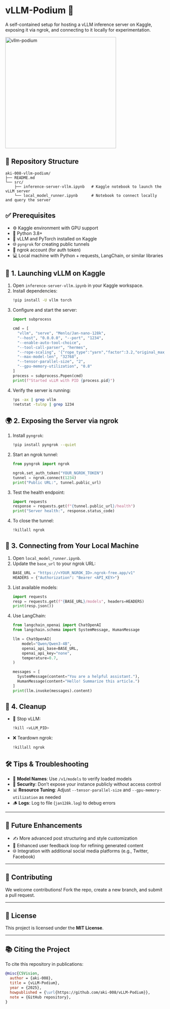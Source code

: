 
# vLLM-Podium 🚀

A self-contained setup for hosting a vLLM inference server on Kaggle, exposing it via ngrok, and connecting to it locally for experimentation.

<img src='https://github.com/aki-008/vLLM-Podium/blob/main/image/9d1c6b7c-eba8-43b4-8b39-d14af793cef9.jpeg' alt="vllm-podium" width="350">


## 📁 Repository Structure

```
aki-008-vllm-podium/
├── README.md    
└── src/
    ├── inference-server-vllm.ipynb   # Kaggle notebook to launch the vLLM server
    └── local_model_runner.ipynb      # Notebook to connect locally and query the server
```

## ✅ Prerequisites

- ⚙️ Kaggle environment with GPU support  
- 🐍 Python 3.8+  
- 🔧 vLLM and PyTorch installed on Kaggle  
- 🌐 `pyngrok` for creating public tunnels  
- 🔐 ngrok account (for auth token)  
- 💻 Local machine with Python + requests, LangChain, or similar libraries

## 🔧 1. Launching vLLM on Kaggle

1. Open `inference-server-vllm.ipynb` in your Kaggle workspace.  
2. Install dependencies:
   ```bash
   !pip install -U vllm torch
   ```
3. Configure and start the server:
   ```python
   import subprocess

   cmd = [
     "vllm", "serve", "Menlo/Jan-nano-128k",
     "--host", "0.0.0.0", "--port", "1234",
     "--enable-auto-tool-choice",
     "--tool-call-parser", "hermes",
     "--rope-scaling", '{"rope_type":"yarn","factor":3.2,"original_max_position_embeddings":40960}',
     "--max-model-len", "32768",
     "--tensor-parallel-size", "2",
     "--gpu-memory-utilization", "0.8"
   ]
   process = subprocess.Popen(cmd)
   print(f"Started vLLM with PID {process.pid}")
   ```
4. Verify the server is running:
   ```bash
   !ps -ax | grep vllm
   !netstat -tulnp | grep 1234
   ```

## 🌍 2. Exposing the Server via ngrok

1. Install `pyngrok`:
   ```bash
   !pip install pyngrok --quiet
   ```
2. Start an ngrok tunnel:
   ```python
   from pyngrok import ngrok

   ngrok.set_auth_token("YOUR_NGROK_TOKEN")
   tunnel = ngrok.connect(1234)
   print("Public URL:", tunnel.public_url)
   ```
3. Test the health endpoint:
   ```python
   import requests
   response = requests.get(f"{tunnel.public_url}/health")
   print("Server health:", response.status_code)
   ```
4. To close the tunnel:
   ```bash
   !killall ngrok
   ```

## 🔗 3. Connecting from Your Local Machine

1. Open `local_model_runner.ipynb`.  
2. Update the `base_url` to your ngrok URL:
   ```python
   BASE_URL = "https://<YOUR_NGROK_ID>.ngrok-free.app/v1"
   HEADERS = {"Authorization": "Bearer <API_KEY>"}
   ```
3. List available models:
   ```python
   import requests
   resp = requests.get(f"{BASE_URL}/models", headers=HEADERS)
   print(resp.json())
   ```
4. Use LangChain:
   ```python
   from langchain_openai import ChatOpenAI
   from langchain.schema import SystemMessage, HumanMessage

   llm = ChatOpenAI(
       model="Qwen/Qwen3-4B",
       openai_api_base=BASE_URL,
       openai_api_key="none",
       temperature=0.7,
   )

   messages = [
     SystemMessage(content="You are a helpful assistant."),
     HumanMessage(content="Hello! Summarize this article.")
   ]
   print(llm.invoke(messages).content)
   ```

## 🧹 4. Cleanup

- 🛑 Stop vLLM:
  ```bash
  !kill <vLLM_PID>
  ```
- ❌ Teardown ngrok:
  ```bash
  !killall ngrok
  ```

## 🛠️ Tips & Troubleshooting

- 🧠 **Model Names**: Use `/v1/models` to verify loaded models  
- 🔐 **Security**: Don’t expose your instance publicly without access control  
- 📊 **Resource Tuning**: Adjust `--tensor-parallel-size` and `--gpu-memory-utilization` as needed  
- 🪵 **Logs**: Log to file (`jan128k.log`) to debug errors

---

## 📌 Future Enhancements
- ✍️ More advanced post structuring and style customization
- 🔁 Enhanced user feedback loop for refining generated content
- 🌐 Integration with additional social media platforms (e.g., Twitter, Facebook)

---

## 🤝 Contributing
We welcome contributions! Fork the repo, create a new branch, and submit a pull request.

---

## 🪪 License
This project is licensed under the **MIT License**.

---

## 📚 Citing the Project

To cite this repository in publications:

```bibtex
@misc{CSVision,
  author = {aki-008},
  title = {vLLM-Podium},
  year = {2025},
  howpublished = {\url{https://github.com/aki-008/vLLM-Podium}},
  note = {GitHub repository},
}
```
